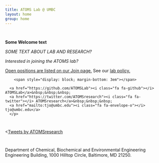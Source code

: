 ```yaml
---
title: ATOMS Lab @ UMBC
layout: home
group: home
---
```

<br>


**Some Welcome text**

<p>
      <i>SOME TEXT ABOUT LAB AND RESEARCH?</i>
    
  *Interested in joining the ATOMS lab?*

<a href="{{ site.url }}/join">Open positions are listed on our Join page.</a> See our <a href="{{ site.url }}/compact/">lab policy.</a>


        <span style="display: block; margin-bottom: 3em"></span>

      <a href="https://github.com/ATOMSLab"><i class="fa fa-github"></i> ATOMSLab</a>&nbsp;&nbsp;&nbsp;
      <a href="https://twitter.com/ATOMSresearch"><i class="fa fa-twitter"></i> ATOMSresearch</a>&nbsp;&nbsp;&nbsp;
      <a href="mailto:tjo@umbc.edu"><i class="fa fa-envelope-o"></i> tjo@umbc.edu</a>
      </p>


<span style="display: block; margin-bottom: 3em"></span>


<<a class="twitter-timeline" href="https://twitter.com/ATOMSresearch?ref_src=twsrc%5Etfw">Tweets by ATOMSresearch</a> <script async src="https://platform.twitter.com/widgets.js" charset="utf-8"></script>

<span style="display: block; margin-bottom: 3em"></span>
      Department of  Chemical, Biochemical and Environmental Engineering <br>
      Engineering Building, 1000 Hilltop Circle, Baltimore, MD 21250. 
      <span style="display: block; margin-bottom: 3em"></span>


